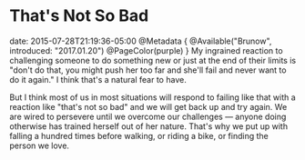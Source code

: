 # That's Not So Bad
date: 2015-07-28T21:19:36-05:00
@Metadata {
  @Available("Brunow", introduced: "2017.01.20")
  @PageColor(purple)
}
My ingrained reaction to challenging someone to do something new or just at the end of their limits is "don't do that, you might push her too far and she'll fail and never want to do it again." I think that's a natural fear to have.

But I think most of us in most situations will respond to failing like that with a reaction like "that's not so bad" and we will get back up and try again. We are wired to persevere until we overcome our challenges &mdash; anyone doing otherwise has trained herself out of her nature. That's why we put up with falling a hundred times before walking, or riding a bike, or finding the person we love.
